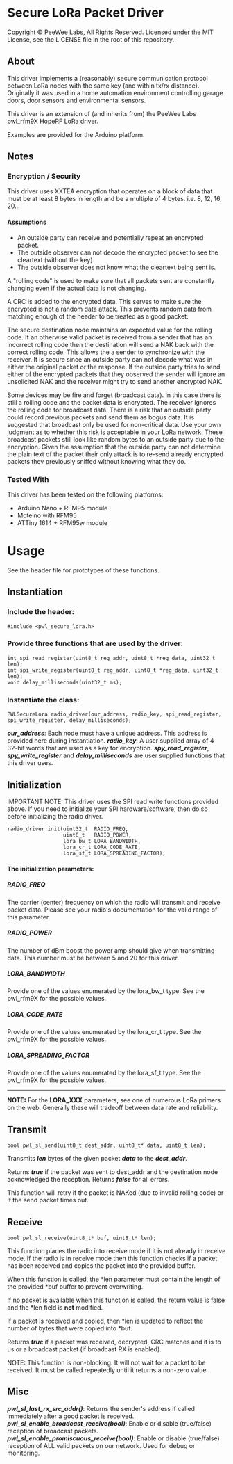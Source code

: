 # Secure LoRa Packet Driver

Copyright © PeeWee Labs, All Rights Reserved.  Licensed under the MIT License, see the LICENSE file in the root of this repository.

## About
This driver implements a (reasonably) secure communication protocol between LoRa nodes with the same key (and within tx/rx distance).  Originally it was used in a home automation environment controlling garage doors, door sensors and environmental sensors.

This driver is an extension of (and inherits from) the PeeWee Labs pwl_rfm9X HopeRF LoRa driver.

Examples are provided for the Arduino platform.

## Notes
### Encryption / Security
This driver uses XXTEA encryption that operates on a block of data that must be at least 8 bytes in length and be a multiple of 4 bytes.  i.e. 8, 12, 16, 20...

#### Assumptions
 - An outside party can receive and potentially repeat an encrypted packet. 
 - The outside observer can not decode the encrypted packet to see the cleartext (without the key). 
 - The outside observer does not know what the cleartext being sent is.

A "rolling code" is used to make sure that all packets sent are constantly changing even if the actual data is not changing. 

A CRC is added to the encrypted data.  This serves to make sure the encrypted is not a random data attack.  This prevents random data from matching enough of the header to be treated as a good packet. 

The secure destination node maintains an expected value for the rolling code.  If an otherwise valid packet is received from a sender that has an incorrect rolling code then the destination will send a NAK back with the correct rolling code.  This allows the a sender to synchronize with the receiver.  It is secure since an outside party can not decode what was in either the original
packet or the response.  If the outside party tries to send either of the encrypted packets that they observed the sender will ignore an unsolicited NAK and the receiver might try to send another encrypted NAK.

Some devices may be fire and forget (broadcast data).  In this case there is still a rolling code and the packet data is encrypted.  The receiver ignores the rolling code for broadcast data.  There is a risk that an outside party could record previous packets and send them as bogus data.  It is suggested that broadcast only be used for non-critical data.  Use your own judgment as to whether this risk is acceptable in your LoRa network.  These broadcast packets still look like random bytes to an outside party due to the encryption.  Given the assumption that the outside party can not determine the plain text of the packet their only attack is to re-send already encrypted packets they previously sniffed without knowing what they do.

### Tested With
This driver has been tested on the following platforms:

 - Arduino Nano + RFM95 module
 - Moteino with RFM95
 - ATTiny 1614 + RFM95w module

# Usage
See the header file for prototypes of these functions.
## Instantiation
### Include the header:

    #include <pwl_secure_lora.h>
### Provide three functions that are used by the driver:

    int spi_read_register(uint8_t reg_addr, uint8_t *reg_data, uint32_t len);
    int spi_write_register(uint8_t reg_addr, uint8_t *reg_data, uint32_t len);
    void delay_milliseconds(uint32_t ms);

### Instantiate the class:
    PWLSecureLora radio_driver(our_address, radio_key, spi_read_register, spi_write_register, delay_milliseconds);
*__our_address__*:  Each node must have a unique address.  This address is provided here during instantiation.
*__radio_key__*:  A user supplied array of 4 32-bit words that are used as a key for encryption.
*__spy_read_register__*, *__spy_write_register__* and  *__delay_milliseconds__* are user supplied functions that this driver uses.

## Initialization
IMPORTANT NOTE:  This driver uses the SPI read write functions provided above.  If you need to initialize your SPI hardware/software, then do so before initializing the radio driver.

    radio_driver.init(uint32_t  RADIO_FREQ,
                      uint8_t   RADIO_POWER,
                      lora_bw_t LORA_BANDWIDTH,
                      lora_cr_t LORA_CODE_RATE,
                      lora_sf_t LORA_SPREADING_FACTOR);
#### The initialization parameters:
##### RADIO_FREQ
The carrier (center) frequency on which the radio will transmit and receive packet data.  Please see your radio's documentation for the valid range of this parameter.
##### RADIO_POWER
The number of dBm boost the power amp should give when transmitting data.  This number must be between 5 and 20 for this driver.
##### LORA_BANDWIDTH
Provide one of the values enumerated by the lora_bw_t type.  See the pwl_rfm9X for the possible values.
##### LORA_CODE_RATE
Provide one of the values enumerated by the lora_cr_t type.  See the pwl_rfm9X for the possible values.
##### LORA_SPREADING_FACTOR
Provide one of the values enumerated by the lora_sf_t type.  See the pwl_rfm9X for the possible values.

---
**NOTE:** For the **LORA_XXX** parameters, see one of numerous LoRa primers on the web.  Generally these will tradeoff between data rate and reliability.
## Transmit
    bool pwl_sl_send(uint8_t dest_addr, uint8_t* data, uint8_t len);
Transmits *__len__* bytes of the given packet __*data*__ to the *__dest_addr__*.

Returns *__true__* if the packet was sent to dest_addr and the destination node acknowledged the reception.  Returns *__false__* for all errors.

This function will retry if the packet is NAKed (due to invalid rolling code) or if the send packet times out.

## Receive

    bool pwl_sl_receive(uint8_t* buf, uint8_t* len);
This function places the radio into receive mode if it is not already in receive mode.  If the radio is in receive mode then this function checks if a packet has been received and copies the packet into the provided buffer.

When this function is called, the *len parameter must contain the length of the provided *buf buffer to prevent overwriting.

If no packet is available when this function is called, the return value is false and the *len field is **not** modified.

If a packet is received and copied, then *len is updated to reflect the number of bytes that were copied into *buf.  

Returns *__true__* if a packet was received, decrypted, CRC matches and it is to us or a broadcast packet (if broadcast RX is enabled).

NOTE:  This function is non-blocking.  It will not wait for a packet to be received.  It must be called repeatedly until it returns a non-zero value.
## Misc
*__pwl_sl_last_rx_src_addr()__*:  Returns the sender's address if called immediately after a good packet is received.
*__pwl_sl_enable_broadcast_receive(bool)__*:  Enable or disable (true/false) reception of broadcast packets.
*__pwl_sl_enable_promiscuous_receive(bool)__*:  Enable or disable (true/false) reception of ALL valid packets on our network.  Used for debug or monitoring.
